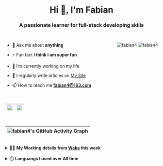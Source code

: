 <h1 align="center">Hi 👋, I'm Fabian</h1>
<h3 align="center">A passionate learner for full-stack developing skills</h3>

<br/>

<img align="right" src="https://komarev.com/ghpvc/?username=fabian4&label=views&color=0e75b6&style=flat" alt="fabian4" /><img align="right" src="https://img.shields.io/badge/Author-fabian4-orange?logo=Dark%20Reader" alt="fabian4" />


- 💬 Ask me about **anything**

- ⚡ Fun fact **I think I am super fun**

- 🔭 I’m currently working on my life

- 📝 I regularly write articles on [My Site](https://fabian4.site/)

- 📫 How to reach me **fabian4@163.com**


<!-- - 🌱 I’m currently learning **JavaScript** and **typescript** -->

<!-- - 📄 Know about my Daily details on [My Personal Blog Galllery](https://fabian4.github.io/gallery/) -->

<br/>

|  <img align="center" src="https://github-readme-streak-stats.herokuapp.com/?user=fabian4&theme=gruvbox_duo&currStreakNum=2FD3EB&fire=pink&sideLabels=F00&hide_border=true&date_format=[Y.]n.j" /> |  <img align="center" src="https://github-readme-stats.vercel.app/api/top-langs/?username=fabian4&layout=compact&theme=buefy&hide_border=true&exclude_repo=jdk,jdk-source-learning,spring-framework,netty,jdk,fabian4.github.io,wechaty.js.org,sofa-bolt" /> |
| ------------- | ------------- |

<!-- | <img align="center" src="https://github-readme-stats.vercel.app/api?username=fabian4&count_private=true&show_icons=true&theme=flag-india&show_owner=true&hide_border=true" /> | <img align="center" src="https://github-readme-stats.vercel.app/api/top-langs/?username=fabian4&layout=compact&theme=buefy&hide_border=true&exclude_repo=jdk,jdk-source-learning,spring-framework,netty,jdk,fabian4.github.io,wechaty.js.org,sofa-bolt" /> | <img align="center" src="https://github-readme-streak-stats.herokuapp.com/?user=fabian4&theme=gruvbox_duo&currStreakNum=2FD3EB&fire=pink&sideLabels=F00&hide_border=true&date_format=[Y.]n.j" /> |
| ------------- | ------------- | ------------- | -->

<br/>

|![fabian4's GitHub Activity Graph](https://activity-graph.herokuapp.com/graph?username=fabian4&theme=github-light&area=true)|
| --- |

<!-- <br/>
<details>
  <summary>✍️ <b>My Leetcode Record from the <a href="https://github.com/fabian4/leetcode">repo</a></b></summary>
 
 ---
  
|[![Leetcode Stats](https://leetcode.card.workers.dev/?username=fabian&border=0)](https://leetcode-cn.com/u/fabianbao/)|[![fabian's LeetCode Stats](https://leetcode-stats.vercel.app/api?username=fabian&theme=Light)](https://leetcode-cn.com/u/fabianbao/)|
| ------------- | ------------- |
</details> -->

<br/>

<details>
  <summary>👨‍💻 <b>My Working details from <a href="https://wakatime.com/dashboard">Waka</a> this week</b></summary>

---

<!--START_SECTION:waka-->
![Code Time](http://img.shields.io/badge/Code%20Time-191%20hrs%2038%20mins-blue)

**I'm an Early 🐤** 

```text
🌞 Morning    188 commits    █████░░░░░░░░░░░░░░░░░░░░   23.35% 
🌆 Daytime    286 commits    █████████░░░░░░░░░░░░░░░░   35.53% 
🌃 Evening    320 commits    ██████████░░░░░░░░░░░░░░░   39.75% 
🌙 Night      11 commits     ░░░░░░░░░░░░░░░░░░░░░░░░░   1.37%

```
📅 **I'm Most Productive on Thursday** 

```text
Monday       130 commits    ████░░░░░░░░░░░░░░░░░░░░░   16.15% 
Tuesday      130 commits    ████░░░░░░░░░░░░░░░░░░░░░   16.15% 
Wednesday    133 commits    ████░░░░░░░░░░░░░░░░░░░░░   16.52% 
Thursday     140 commits    ████░░░░░░░░░░░░░░░░░░░░░   17.39% 
Friday       88 commits     ██░░░░░░░░░░░░░░░░░░░░░░░   10.93% 
Saturday     70 commits     ██░░░░░░░░░░░░░░░░░░░░░░░   8.7% 
Sunday       114 commits    ███░░░░░░░░░░░░░░░░░░░░░░   14.16%

```


📊 **This Week I Spent My Time On** 

```text
💬 Programming Languages: 
Other                    38 hrs 2 mins       ████████████████████░░░░░   82.75% 
Java                     2 hrs 41 mins       █░░░░░░░░░░░░░░░░░░░░░░░░   5.84% 
TypeScript               1 hr 36 mins        █░░░░░░░░░░░░░░░░░░░░░░░░   3.5% 
YAML                     1 hr 18 mins        ░░░░░░░░░░░░░░░░░░░░░░░░░   2.84% 
JSON                     1 hr 5 mins         ░░░░░░░░░░░░░░░░░░░░░░░░░   2.38%

🔥 Editors: 
Browser                  38 hrs 2 mins       ████████████████████░░░░░   82.75% 
IntelliJ                 3 hrs 21 mins       █░░░░░░░░░░░░░░░░░░░░░░░░   7.32% 
WebStorm                 3 hrs 11 mins       █░░░░░░░░░░░░░░░░░░░░░░░░   6.96% 
GoLand                   1 hr 22 mins        ░░░░░░░░░░░░░░░░░░░░░░░░░   2.97%

💻 Operating System: 
Windows                  45 hrs 58 mins      █████████████████████████   100.0%

```


<!--END_SECTION:waka-->
  
</details>

<br/>

<details>
  <summary>⏱️ <b>Languangs I used over All time</b></summary>
  
---
  
![languages all time](https://wakatime.com/share/@32ef5ac6-eac5-4886-805c-ce9fe059857e/efc24c85-e478-4696-bcbd-c5669145b831.svg)
  
</details>
